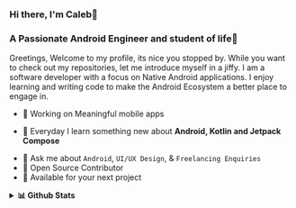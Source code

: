 ### Hi there, I'm Caleb👋
### A Passionate Android Engineer and student of life🚀
Greetings, Welcome to my profile, its nice you stopped by. While you want to check out my repositories, let me introduce myself in a jiffy. I am a software developer with a focus on Native Android applications. I enjoy learning and writing code to make the Android Ecosystem a better place to engage in.

* 📱 Working on Meaningful mobile apps 
- 🌱 Everyday I learn something new about **Android, Kotlin and Jetpack Compose**
* 💬 Ask me about ``Android``, ``UI/UX Design``, & ``Freelancing Enquiries`` 
* 📝 Open Source Contributor
* 💌 Available for your next project

<details>
  <summary><b>📊 Github Stats</b></summary>
<img height="50%" width="auto" src ="https://github-readme-stats.vercel.app/api?username=mzazi25&show_icons=true&count_private=true&theme=darcula&hide_border=true&hide=issues,contribs&bg_color=00000000"> <img height="50%" width="auto" src ="https://github-readme-streak-stats.herokuapp.com?user=Mzazi25&theme=darcula&hide_border=true&background=FFFFFF00">

## Reach me via 👇

<p float="left">
  
  <a href="https://twitter.com/_CalebLangat" title="Redirect to Twitter">
    <img src="/assets/twitter.png" width="120" alt="Twitter" />
  </a>
  
  <a href="https://www.linkedin.com/in/caleb-langat-45874895/" title="Redirect to LinkedIn">
    <img src="/assets/linkedin.png" width="120" alt="LinkedIn" />
  </a>
</p>

## Projects made with ❤️ 👇

